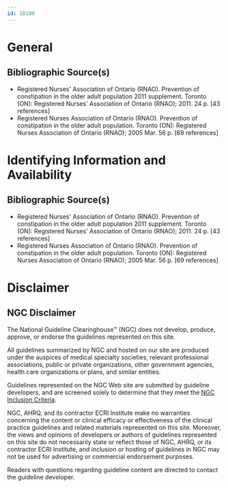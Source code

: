 ```yaml
---
id: 10100
---
```


# General

## Bibliographic Source(s)

- Registered Nurses' Association of Ontario (RNAO). Prevention of constipation in the older adult population 2011 supplement. Toronto (ON): Registered Nurses' Association of Ontario (RNAO); 2011. 24 p. [43 references]
- Registered Nurses Association of Ontario (RNAO). Prevention of constipation in the older adult population. Toronto (ON): Registered Nurses Association of Ontario (RNAO); 2005 Mar. 56 p. [69 references]

# Identifying Information and Availability

## Bibliographic Source(s)

- Registered Nurses' Association of Ontario (RNAO). Prevention of constipation in the older adult population 2011 supplement. Toronto (ON): Registered Nurses' Association of Ontario (RNAO); 2011. 24 p. [43 references]
- Registered Nurses Association of Ontario (RNAO). Prevention of constipation in the older adult population. Toronto (ON): Registered Nurses Association of Ontario (RNAO); 2005 Mar. 56 p. [69 references]

# Disclaimer

## NGC Disclaimer

The National Guideline Clearinghouse™ (NGC) does not develop, produce, approve, or endorse the guidelines represented on this site.

All guidelines summarized by NGC and hosted on our site are produced under the auspices of medical specialty societies, relevant professional associations, public or private organizations, other government agencies, health care organizations or plans, and similar entities.

Guidelines represented on the NGC Web site are submitted by guideline developers, and are screened solely to determine that they meet the [NGC Inclusion Criteria](/help-and-about/summaries/inclusion-criteria).

NGC, AHRQ, and its contractor ECRI Institute make no warranties concerning the content or clinical efficacy or effectiveness of the clinical practice guidelines and related materials represented on this site. Moreover, the views and opinions of developers or authors of guidelines represented on this site do not necessarily state or reflect those of NGC, AHRQ, or its contractor ECRI Institute, and inclusion or hosting of guidelines in NGC may not be used for advertising or commercial endorsement purposes.

Readers with questions regarding guideline content are directed to contact the guideline developer.

